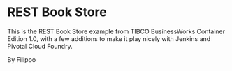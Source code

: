 # REST Book Store

This is the REST Book Store example from TIBCO BusinessWorks Container Edition 1.0, with a few additions to make it play nicely with Jenkins and Pivotal Cloud Foundry.

By Filippo
